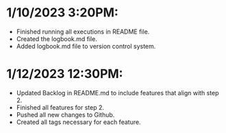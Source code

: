 # 1/10/2023 3:20PM:
 * Finished running all executions in README file.
 * Created the logbook.md file. 
 * Added logbook.md file to version control system.

# 1/12/2023 12:30PM:
 * Updated Backlog in README.md to include features that align with step 2.
 * Finished all features for step 2.
 * Pushed all new changes to Github.
 * Created all tags necessary for each feature.



